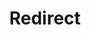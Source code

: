﻿---
layout: src/layouts/Redirect.astro
title: Redirect
redirect: https://octopus.com/docs/infrastructure/deployment-targets/dynamic-infrastructure/azure-service-fabric-target
pubDate:  2023-01-01
navSearch: false
navSitemap: false
navMenu: false
---
